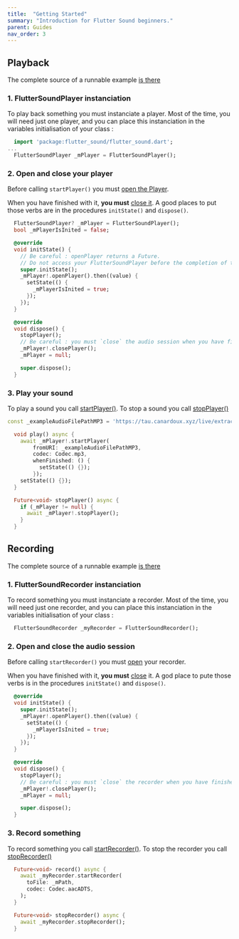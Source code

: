```yaml
---
title:  "Getting Started"
summary: "Introduction for Flutter Sound beginners."
parent: Guides
nav_order: 3
---
```


## Playback

The complete source of a runnable example [is there](https://github.com/Canardoux/flutter_sound/blob/master/example/lib/simple_playback/simple_playback.dart)

### 1. FlutterSoundPlayer instanciation

To play back something you must instanciate a player. Most of the time, you will need just one player, and you can place this instanciation in the variables initialisation of your class :

```dart
  import 'package:flutter_sound/flutter_sound.dart';
...
  FlutterSoundPlayer _mPlayer = FlutterSoundPlayer();
```

### 2. Open and close your player

Before calling `startPlayer()` you must [open the Player](/tau/fs/api/player/FlutterSoundPlayer/openPlayer.html).

When you have finished with it, **you must** [close it](/tau/fs/api/player/FlutterSoundPlayer/closePlayer.html). A good places to put those verbs are in the procedures `initState()` and `dispose()`.

```dart
  FlutterSoundPlayer? _mPlayer = FlutterSoundPlayer();
  bool _mPlayerIsInited = false;

  @override
  void initState() {
    // Be careful : openPlayer returns a Future.
    // Do not access your FlutterSoundPlayer before the completion of the Future
    super.initState();
    _mPlayer!.openPlayer().then((value) {
      setState(() {
        _mPlayerIsInited = true;
      });
    });
  }
```

```dart
  @override
  void dispose() {
    stopPlayer();
    // Be careful : you must `close` the audio session when you have finished with it.
    _mPlayer!.closePlayer();
    _mPlayer = null;

    super.dispose();
  }
```

### 3. Play your sound

To play a sound you call [startPlayer()](/tau/fs/api/player/FlutterSoundPlayer/startPlayer.html). To stop a sound you call [stopPlayer()](/tau/fs/api/player/FlutterSoundPlayer/stopPlayer.html)

```dart
const _exampleAudioFilePathMP3 = 'https://tau.canardoux.xyz/live/extract/05.mp3';

  void play() async {
    await _mPlayer!.startPlayer(
        fromURI: _exampleAudioFilePathMP3,
        codec: Codec.mp3,
        whenFinished: () {
          setState(() {});
        });
    setState(() {});
  }
```
```dart
  Future<void> stopPlayer() async {
    if (_mPlayer != null) {
      await _mPlayer!.stopPlayer();
    }
  }
```

## Recording

The complete source of a runnable example [is there](https://github.com/Canardoux/flutter_sound/blob/master/example/lib/simple_recorder/simple_recorder.dart)

### 1. FlutterSoundRecorder instanciation

To record something you must instanciate a recorder. Most of the time, you will need just one recorder, and you can place this instanciation in the variables initialisation of your class :

```dart
  FlutterSoundRecorder _myRecorder = FlutterSoundRecorder();
```

### 2. Open and close the audio session

Before calling `startRecorder()` you must [open](/tau/fs/api/recorder/FlutterSoundRecorder/openRecorder.html) your recorder.

When you have finished with it, **you must** [close](/tau/fs/api/recorder/FlutterSoundRecorder/closeRecorder.html) it. A god place to pute those verbs is in the procedures `initState()` and `dispose()`.

```dart
  @override
  void initState() {
    super.initState();
    _mPlayer!.openPlayer().then((value) {
      setState(() {
        _mPlayerIsInited = true;
      });
    });
  }
```

```dart
  @override
  void dispose() {
    stopPlayer();
    // Be careful : you must `close` the recorder when you have finished with it.
    _mPlayer!.closePlayer();
    _mPlayer = null;

    super.dispose();
  }
```

### 3. Record something

To record something you call [startRecorder()](/tau/fs/api/recorder/FlutterSoundRecorder/startRecorder.html). To stop the recorder you call [stopRecorder()](/tau/fs/api/recorder/FlutterSoundRecorder/stopRecorder.html)

```dart
  Future<void> record() async {
    await _myRecorder.startRecorder(
      toFile: _mPath,
      codec: Codec.aacADTS,
    );
  }
```

```dart
  Future<void> stopRecorder() async {
    await _myRecorder.stopRecorder();
  }
```